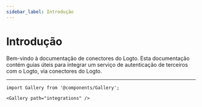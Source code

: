 ```yaml
---
sidebar_label: Introdução
---
```


# Introdução

Bem-vindo à documentação de conectores do Logto. Esta documentação contém guias úteis para integrar um serviço de autenticação de terceiros com o Logto, via conectores do Logto.

---

```mdx-code-block
import Gallery from '@components/Gallery';

<Gallery path="integrations" />
```
